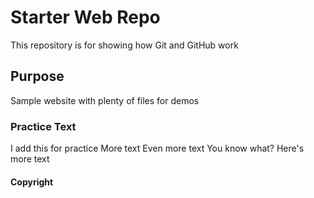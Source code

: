 # Starter Web Repo

This repository is for showing how Git and GitHub work

## Purpose

Sample website with plenty of files for demos

### Practice Text
I add this for practice
More text
Even more text
You know what? Here's more text

#### Copyright